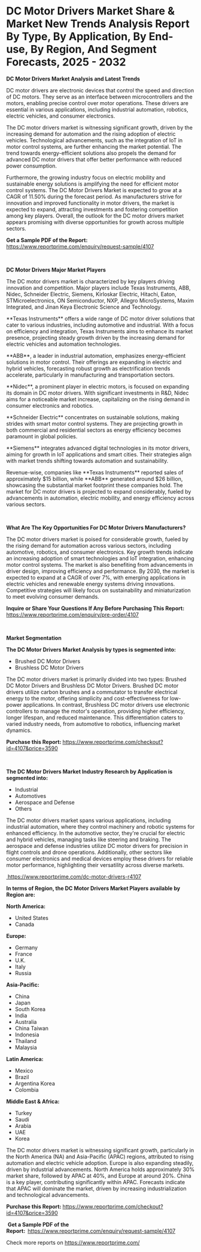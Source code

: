 <p><h1>DC Motor Drivers Market Share & Market New Trends Analysis Report By Type, By Application, By End-use, By Region, And Segment Forecasts, 2025 - 2032</h1></p><p><strong>DC Motor Drivers Market Analysis and Latest Trends</strong></p>
<p><p>DC motor drivers are electronic devices that control the speed and direction of DC motors. They serve as an interface between microcontrollers and the motors, enabling precise control over motor operations. These drivers are essential in various applications, including industrial automation, robotics, electric vehicles, and consumer electronics.</p><p>The DC motor drivers market is witnessing significant growth, driven by the increasing demand for automation and the rising adoption of electric vehicles. Technological advancements, such as the integration of IoT in motor control systems, are further enhancing the market potential. The trend towards energy-efficient solutions also propels the demand for advanced DC motor drivers that offer better performance with reduced power consumption.</p><p>Furthermore, the growing industry focus on electric mobility and sustainable energy solutions is amplifying the need for efficient motor control systems. The DC Motor Drivers Market is expected to grow at a CAGR of 11.50% during the forecast period. As manufacturers strive for innovation and improved functionality in motor drivers, the market is expected to expand, attracting investments and fostering competition among key players. Overall, the outlook for the DC motor drivers market appears promising with diverse opportunities for growth across multiple sectors.</p></p>
<p><strong>Get a Sample PDF of the Report:&nbsp;</strong> <a href="https://www.reportprime.com/enquiry/request-sample/4107?utm_campaign=3266&utm_medium=2&utm_source=Github&utm_content=ia&utm_term=18032025&utm_id=dc-motor-drivers">https://www.reportprime.com/enquiry/request-sample/4107</a></p>
<p>&nbsp;</p>
<p><strong>DC Motor Drivers Major Market Players</strong></p>
<p><p>The DC motor drivers market is characterized by key players driving innovation and competition. Major players include Texas Instruments, ABB, Nidec, Schneider Electric, Siemens, Kirloskar Electric, Hitachi, Eaton, STMicroelectronics, ON Semiconductor, NXP, Allegro MicroSystems, Maxim Integrated, and Jinan Keya Electronic Science and Technology.</p><p>**Texas Instruments** offers a wide range of DC motor driver solutions that cater to various industries, including automotive and industrial. With a focus on efficiency and integration, Texas Instruments aims to enhance its market presence, projecting steady growth driven by the increasing demand for electric vehicles and automation technologies.</p><p>**ABB**, a leader in industrial automation, emphasizes energy-efficient solutions in motor control. Their offerings are expanding in electric and hybrid vehicles, forecasting robust growth as electrification trends accelerate, particularly in manufacturing and transportation sectors.</p><p>**Nidec**, a prominent player in electric motors, is focused on expanding its domain in DC motor drivers. With significant investments in R&D, Nidec aims for a noticeable market increase, capitalizing on the rising demand in consumer electronics and robotics.</p><p>**Schneider Electric** concentrates on sustainable solutions, making strides with smart motor control systems. They are projecting growth in both commercial and residential sectors as energy efficiency becomes paramount in global policies.</p><p>**Siemens** integrates advanced digital technologies in its motor drivers, aiming for growth in IoT applications and smart cities. Their strategies align with market trends shifting towards automation and sustainability.</p><p>Revenue-wise, companies like **Texas Instruments** reported sales of approximately $15 billion, while **ABB** generated around $26 billion, showcasing the substantial market footprint these companies hold. The market for DC motor drivers is projected to expand considerably, fueled by advancements in automation, electric mobility, and energy efficiency across various sectors.</p></p>
<p>&nbsp;</p>
<p><strong>What Are The Key Opportunities For DC Motor Drivers Manufacturers?</strong></p>
<p><p>The DC motor drivers market is poised for considerable growth, fueled by the rising demand for automation across various sectors, including automotive, robotics, and consumer electronics. Key growth trends indicate an increasing adoption of smart technologies and IoT integration, enhancing motor control systems. The market is also benefiting from advancements in driver design, improving efficiency and performance. By 2030, the market is expected to expand at a CAGR of over 7%, with emerging applications in electric vehicles and renewable energy systems driving innovations. Competitive strategies will likely focus on sustainability and miniaturization to meet evolving consumer demands.</p></p>
<p><strong>Inquire or Share Your Questions If Any Before Purchasing This Report:</strong> <a href="https://www.reportprime.com/enquiry/pre-order/4107?utm_campaign=3266&utm_medium=2&utm_source=Github&utm_content=ia&utm_term=18032025&utm_id=dc-motor-drivers">https://www.reportprime.com/enquiry/pre-order/4107</a></p>
<p>&nbsp;</p>
<p><strong>Market Segmentation</strong></p>
<p><strong>The DC Motor Drivers Market Analysis by types is segmented into:</strong></p>
<p><ul><li>Brushed DC Motor Drivers</li><li>Brushless DC Motor Drivers</li></ul></p>
<p><p>The DC motor drivers market is primarily divided into two types: Brushed DC Motor Drivers and Brushless DC Motor Drivers. Brushed DC motor drivers utilize carbon brushes and a commutator to transfer electrical energy to the motor, offering simplicity and cost-effectiveness for low-power applications. In contrast, Brushless DC motor drivers use electronic controllers to manage the motor's operation, providing higher efficiency, longer lifespan, and reduced maintenance. This differentiation caters to varied industry needs, from automotive to robotics, influencing market dynamics.</p></p>
<p><strong>Purchase this Report:&nbsp;</strong><a href="https://www.reportprime.com/checkout?id=4107&price=3590&utm_campaign=3266&utm_medium=2&utm_source=Github&utm_content=ia&utm_term=18032025&utm_id=dc-motor-drivers">https://www.reportprime.com/checkout?id=4107&price=3590</a></p>
<p>&nbsp;</p>
<p><strong>The DC Motor Drivers Market Industry Research by Application is segmented into:</strong></p>
<p><ul><li>Industrial</li><li>Automotives</li><li>Aerospace and Defense</li><li>Others</li></ul></p>
<p><p>The DC motor drivers market spans various applications, including industrial automation, where they control machinery and robotic systems for enhanced efficiency. In the automotive sector, they're crucial for electric and hybrid vehicles, managing tasks like steering and braking. The aerospace and defense industries utilize DC motor drivers for precision in flight controls and drone operations. Additionally, other sectors like consumer electronics and medical devices employ these drivers for reliable motor performance, highlighting their versatility across diverse markets.</p></p>
<p><a href="https://www.reportprime.com/dc-motor-drivers-r4107?utm_campaign=3266&utm_medium=2&utm_source=Github&utm_content=ia&utm_term=18032025&utm_id=dc-motor-drivers">&nbsp;https://www.reportprime.com/dc-motor-drivers-r4107</a></p>
<p><strong>In terms of Region, the DC Motor Drivers Market Players available by Region are:</strong></p>
<p>
    <p> <strong> North America: </strong>
        <ul>
            <li>United States</li>
            <li>Canada</li>
        </ul>
        </p> 
    <p> <strong> Europe: </strong>
        <ul>
            <li>Germany</li>
            <li>France</li>
            <li>U.K.</li>
            <li>Italy</li>
            <li>Russia</li>
        </ul>
        </p> 
    <p> <strong> Asia-Pacific: </strong>
        <ul>
            <li>China</li>
            <li>Japan</li>
            <li>South Korea</li>
            <li>India</li>
            <li>Australia</li>
            <li>China Taiwan</li>
            <li>Indonesia</li>
            <li>Thailand</li>
            <li>Malaysia</li>
        </ul>
        </p> 
    <p> <strong> Latin America: </strong>
        <ul>
            <li>Mexico</li>
            <li>Brazil</li>
            <li>Argentina Korea</li>
            <li>Colombia</li>
        </ul>
        </p> 
    <p> <strong> Middle East & Africa: </strong>
        <ul>
            <li>Turkey</li>
            <li>Saudi</li>
            <li>Arabia</li>
            <li>UAE</li>
            <li>Korea</li>
        </ul>
    </p>
    </p>
<p><p>The DC motor drivers market is witnessing significant growth, particularly in the North America (NA) and Asia-Pacific (APAC) regions, attributed to rising automation and electric vehicle adoption. Europe is also expanding steadily, driven by industrial advancements. North America holds approximately 30% market share, followed by APAC at 40%, and Europe at around 20%. China is a key player, contributing significantly within APAC. Forecasts indicate that APAC will dominate the market, driven by increasing industrialization and technological advancements.</p></p>
<p><strong>Purchase this Report: </strong><a href="https://www.reportprime.com/checkout?id=4107&price=3590&utm_campaign=3266&utm_medium=2&utm_source=Github&utm_content=ia&utm_term=18032025&utm_id=dc-motor-drivers">https://www.reportprime.com/checkout?id=4107&price=3590</a></p>
<p>&nbsp;<strong>Get a Sample PDF of the Report:&nbsp;&nbsp;</strong><a href="https://www.reportprime.com/enquiry/request-sample/4107?utm_campaign=3266&utm_medium=2&utm_source=Github&utm_content=ia&utm_term=18032025&utm_id=dc-motor-drivers">https://www.reportprime.com/enquiry/request-sample/4107</a></p>
<p><strong></strong></p>
<p>Check more reports on <a href="https://www.reportprime.com/?utm_campaign=3266&utm_medium=2&utm_source=Github&utm_content=ia&utm_term=18032025&utm_id=dc-motor-drivers">https://www.reportprime.com/</a></p>